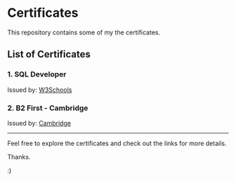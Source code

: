 # Certificates

This repository contains some of my the certificates.

## List of Certificates

### 1. SQL Developer
Issued by: [W3Schools](https://verify.w3schools.com/1OMJ6IX0XH)

### 2. B2 First - Cambridge
Issued by: [Cambridge](https://drive.google.com/file/d/1Kq9A2srDfNnY8x99Nri2Mob_kU4H3hlL/view?usp=sharing)

---

Feel free to explore the certificates and check out the links for more details.

Thanks.

:) 
